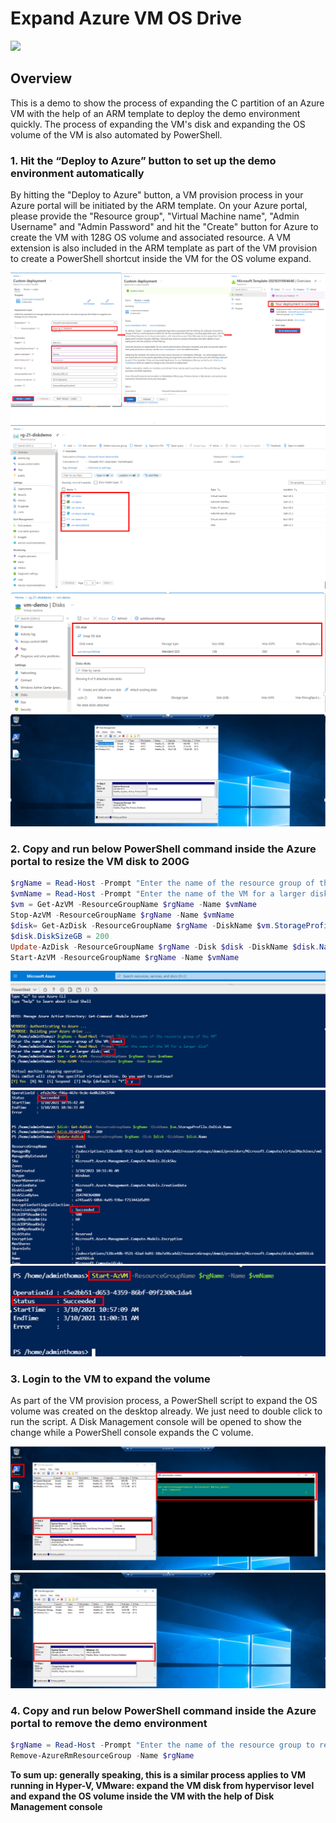 # Expand Azure VM OS Drive
<a href="https://portal.azure.com/#create/Microsoft.Template/uri/https%3A%2F%2Fraw.githubusercontent.com%2Fthomasnli%2Fexpand-azure-vm-os-drive-demo%2Fmain%2Fazure_vm_deploy.json" target="_blank">
  <img src="https://aka.ms/deploytoazurebutton"/>
</a>

## Overview
This is a demo to show the process of expanding the C partition of an Azure VM with the help of an ARM template to deploy the demo environment quickly. The process of expanding the VM's disk and expanding the OS volume of the VM is also automated by PowerShell. 

### 1. Hit the “Deploy to Azure” button to set up the demo environment automatically
By hitting the "Deploy to Azure" button, a VM provision process in your Azure portal will be initiated by the ARM template. On your Azure portal, please provide the "Resource group", "Virtual Machine name", "Admin Username" and "Admin Password" and hit the "Create" button for Azure to create the VM with 128G OS volume and associated resource. A VM extension is also included in the ARM template as part of the VM provision to create a PowerShell shortcut inside the VM for the OS volume expand.  

![Deploy VM Step1](https://github.com/thomasnli/expand-azure-vm-os-drive-demo/blob/main/images/deploy_vm_step1.png)
![Deploy VM Step2](https://github.com/thomasnli/expand-azure-vm-os-drive-demo/blob/main/images/deploy_vm_step2.png)
![Deploy VM Step3](https://github.com/thomasnli/expand-azure-vm-os-drive-demo/blob/main/images/deploy_vm_step3.png)
![Deploy VM Step4](https://github.com/thomasnli/expand-azure-vm-os-drive-demo/blob/main/images/deploy_vm_step4.png)




### 2. Copy and run below PowerShell command inside the Azure portal to resize the VM disk to 200G

```powershell
$rgName = Read-Host -Prompt "Enter the name of the resource group of the VM"
$vmName = Read-Host -Prompt "Enter the name of the VM for a larger disk"
$vm = Get-AzVM -ResourceGroupName $rgName -Name $vmName
Stop-AzVM -ResourceGroupName $rgName -Name $vmName
$disk= Get-AzDisk -ResourceGroupName $rgName -DiskName $vm.StorageProfile.OsDisk.Name
$disk.DiskSizeGB = 200
Update-AzDisk -ResourceGroupName $rgName -Disk $disk -DiskName $disk.Name
Start-AzVM -ResourceGroupName $rgName -Name $vmName
```

![Resize Disk Step1](https://github.com/thomasnli/expand-azure-vm-os-drive-demo/blob/main/images/resize_disk_step1.png)
![Resize Disk Step2](https://github.com/thomasnli/expand-azure-vm-os-drive-demo/blob/main/images/resize_disk_step2.png)
![Resize Disk Step3](https://github.com/thomasnli/expand-azure-vm-os-drive-demo/blob/main/images/resize_disk_step3.png)

### 3. Login to the VM to expand the volume 
As part of the VM provision process, a PowerShell script to expand the OS volume was created on the desktop already. We just need to double click to run the script. A Disk Management console will be opened to show the change while a PowerShell console expands the C volume. 

![Expand Volumn Step1](https://github.com/thomasnli/expand-azure-vm-os-drive-demo/blob/main/images/expand_volume_step1.png)
![Expand Volumn Step2](https://github.com/thomasnli/expand-azure-vm-os-drive-demo/blob/main/images/expand_volume_step2.png)

### 4. Copy and run below PowerShell command inside the Azure portal to remove the demo environment
```powershell
$rgName = Read-Host -Prompt "Enter the name of the resource group to remove"
Remove-AzureRmResourceGroup -Name $rgName
````

**To sum up: generally speaking, this is a similar process applies to VM running in Hyper-V, VMware: expand the VM disk from hypervisor level and expand the OS volume inside the VM with the help of Disk Management console**
